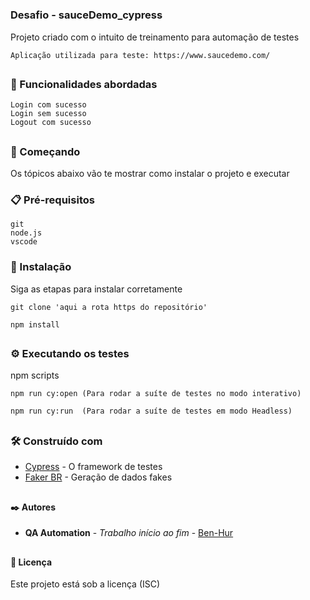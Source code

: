 # <h3> Desafio - sauceDemo_cypress

Projeto criado com o intuito de treinamento para automação de testes
```
Aplicação utilizada para teste: https://www.saucedemo.com/
```
## <h3> 📃 Funcionalidades abordadas
```
Login com sucesso
Login sem sucesso
Logout com sucesso
```

## <h3> 🚀 Começando

Os tópicos abaixo vão te mostrar como instalar o projeto e executar

### <h3> 📋 Pré-requisitos
```
git
node.js
vscode
```

### <h3> 🔧 Instalação

Siga as etapas para instalar corretamente

```
git clone 'aqui a rota https do repositório'
```

```
npm install
```

## <h3> ⚙️ Executando os testes

npm scripts

```
npm run cy:open (Para rodar a suíte de testes no modo interativo)
```

```
npm run cy:run  (Para rodar a suíte de testes em modo Headless)
```

## <h3> 🛠️ Construído com
* [Cypress](https://docs.cypress.io/) - O framework de testes
* [Faker BR](https://www.npmjs.com/package/faker-br) - Geração de dados fakes

## <h4> ✒️ Autores
* **QA Automation** - *Trabalho início ao fim* - [Ben-Hur](https://github.com/BenHurDeal)

## <h4> 📄 Licença
Este projeto está sob a licença (ISC)